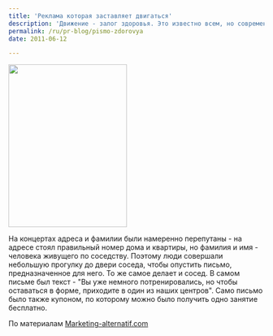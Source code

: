 ```yaml
---
title: 'Реклама которая заставляет двигаться'
description: 'Движение - залог здоровья. Это известно всем, но современный образ жизни связан с неподвижностью, сидячей работой. Международная сеть спортивных центров HealthCity разработала кампанию,которая в прямом смысле заставила людей сделать минимальную дополнительную прогулку, с помощью директ-мейла.'
permalink: /ru/pr-blog/pismo-zdorovya
date: 2011-06-12

---
```


<img src="{{ site.assets }}/upload/HealthCityletter-777635.jpg" alt="" class="post__img" width="233" height="320">

На концертах адреса и фамилии были намеренно перепутаны - на адресе стоял правильный номер дома и квартиры, но  фамилия и имя - человека живущего по соседству. Поэтому люди совершали небольшую прогулку до двери соседа, чтобы опустить письмо, предназначенное для него. То же самое делает и сосед. В самом письме был текст - "Вы уже немного потренировались, но чтобы оставаться в форме, приходите в один из наших центров". Само письмо было также купоном, по которому можно было получить одно занятие бесплатно.

По материалам <a href="https://www.marketing-alternatif.com">Marketing-alternatif.com</a>

